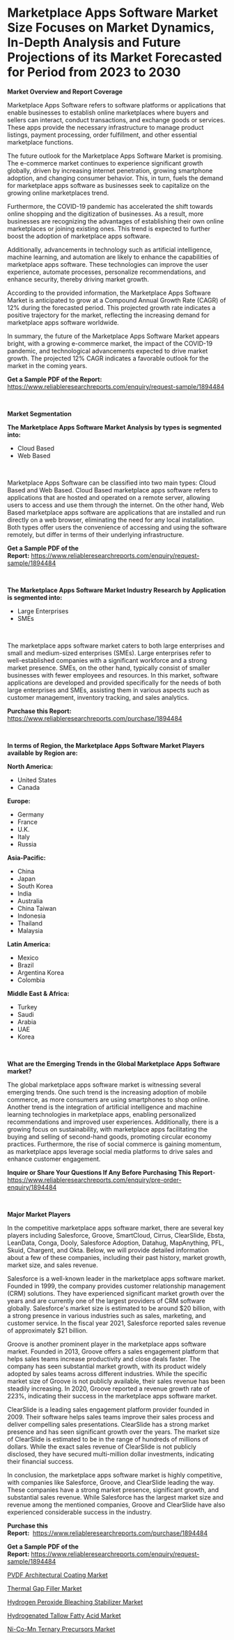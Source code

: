 <p><h1>Marketplace Apps Software Market Size Focuses on Market Dynamics, In-Depth Analysis and Future Projections of its Market Forecasted for Period from 2023 to 2030</h1></p><p><strong>Market Overview and Report Coverage</strong></p>
<p><p>Marketplace Apps Software refers to software platforms or applications that enable businesses to establish online marketplaces where buyers and sellers can interact, conduct transactions, and exchange goods or services. These apps provide the necessary infrastructure to manage product listings, payment processing, order fulfillment, and other essential marketplace functions.</p><p>The future outlook for the Marketplace Apps Software Market is promising. The e-commerce market continues to experience significant growth globally, driven by increasing internet penetration, growing smartphone adoption, and changing consumer behavior. This, in turn, fuels the demand for marketplace apps software as businesses seek to capitalize on the growing online marketplaces trend.</p><p>Furthermore, the COVID-19 pandemic has accelerated the shift towards online shopping and the digitization of businesses. As a result, more businesses are recognizing the advantages of establishing their own online marketplaces or joining existing ones. This trend is expected to further boost the adoption of marketplace apps software.</p><p>Additionally, advancements in technology such as artificial intelligence, machine learning, and automation are likely to enhance the capabilities of marketplace apps software. These technologies can improve the user experience, automate processes, personalize recommendations, and enhance security, thereby driving market growth.</p><p>According to the provided information, the Marketplace Apps Software Market is anticipated to grow at a Compound Annual Growth Rate (CAGR) of 12% during the forecasted period. This projected growth rate indicates a positive trajectory for the market, reflecting the increasing demand for marketplace apps software worldwide.</p><p>In summary, the future of the Marketplace Apps Software Market appears bright, with a growing e-commerce market, the impact of the COVID-19 pandemic, and technological advancements expected to drive market growth. The projected 12% CAGR indicates a favorable outlook for the market in the coming years.</p></p>
<p><strong>Get a Sample PDF of the Report:</strong> <a href="https://www.reliableresearchreports.com/enquiry/request-sample/1894484">https://www.reliableresearchreports.com/enquiry/request-sample/1894484</a></p>
<p>&nbsp;</p>
<p><strong>Market Segmentation</strong></p>
<p><strong>The Marketplace Apps Software Market Analysis by types is segmented into:</strong></p>
<p><ul><li>Cloud Based</li><li>Web Based</li></ul></p>
<p>&nbsp;</p>
<p><p>Marketplace Apps Software can be classified into two main types: Cloud Based and Web Based. Cloud Based marketplace apps software refers to applications that are hosted and operated on a remote server, allowing users to access and use them through the internet. On the other hand, Web Based marketplace apps software are applications that are installed and run directly on a web browser, eliminating the need for any local installation. Both types offer users the convenience of accessing and using the software remotely, but differ in terms of their underlying infrastructure.</p></p>
<p><strong>Get a Sample PDF of the Report:</strong>&nbsp;<a href="https://www.reliableresearchreports.com/enquiry/request-sample/1894484">https://www.reliableresearchreports.com/enquiry/request-sample/1894484</a></p>
<p>&nbsp;</p>
<p><strong>The Marketplace Apps Software Market Industry Research by Application is segmented into:</strong></p>
<p><ul><li>Large Enterprises</li><li>SMEs</li></ul></p>
<p>&nbsp;</p>
<p><p>The marketplace apps software market caters to both large enterprises and small and medium-sized enterprises (SMEs). Large enterprises refer to well-established companies with a significant workforce and a strong market presence. SMEs, on the other hand, typically consist of smaller businesses with fewer employees and resources. In this market, software applications are developed and provided specifically for the needs of both large enterprises and SMEs, assisting them in various aspects such as customer management, inventory tracking, and sales analytics.</p></p>
<p><strong>Purchase this Report:</strong>&nbsp; <a href="https://www.reliableresearchreports.com/purchase/1894484">https://www.reliableresearchreports.com/purchase/1894484</a></p>
<p>&nbsp;</p>
<p><strong>In terms of Region, the Marketplace Apps Software Market Players available by Region are:</strong></p>
<p>
    <p> <strong> North America: </strong>
        <ul>
            <li>United States</li>
            <li>Canada</li>
        </ul>
        </p> 
    <p> <strong> Europe: </strong>
        <ul>
            <li>Germany</li>
            <li>France</li>
            <li>U.K.</li>
            <li>Italy</li>
            <li>Russia</li>
        </ul>
        </p> 
    <p> <strong> Asia-Pacific: </strong>
        <ul>
            <li>China</li>
            <li>Japan</li>
            <li>South Korea</li>
            <li>India</li>
            <li>Australia</li>
            <li>China Taiwan</li>
            <li>Indonesia</li>
            <li>Thailand</li>
            <li>Malaysia</li>
        </ul>
        </p> 
    <p> <strong> Latin America: </strong>
        <ul>
            <li>Mexico</li>
            <li>Brazil</li>
            <li>Argentina Korea</li>
            <li>Colombia</li>
        </ul>
        </p> 
    <p> <strong> Middle East & Africa: </strong>
        <ul>
            <li>Turkey</li>
            <li>Saudi</li>
            <li>Arabia</li>
            <li>UAE</li>
            <li>Korea</li>
        </ul>
    </p>
    </p>
<p>&nbsp;</p>
<p><strong>What are the Emerging Trends in the Global Marketplace Apps Software market?</strong></p>
<p><p>The global marketplace apps software market is witnessing several emerging trends. One such trend is the increasing adoption of mobile commerce, as more consumers are using smartphones to shop online. Another trend is the integration of artificial intelligence and machine learning technologies in marketplace apps, enabling personalized recommendations and improved user experiences. Additionally, there is a growing focus on sustainability, with marketplace apps facilitating the buying and selling of second-hand goods, promoting circular economy practices. Furthermore, the rise of social commerce is gaining momentum, as marketplace apps leverage social media platforms to drive sales and enhance customer engagement.</p></p>
<p><strong>Inquire or Share Your Questions If Any Before Purchasing This Report</strong>- <a href="https://www.reliableresearchreports.com/enquiry/pre-order-enquiry/1894484">https://www.reliableresearchreports.com/enquiry/pre-order-enquiry/1894484</a></p>
<p>&nbsp;</p>
<p><strong>Major Market Players</strong></p>
<p><p>In the competitive marketplace apps software market, there are several key players including Salesforce, Groove, SmartCloud, Cirrus, ClearSlide, Ebsta, LeanData, Conga, Dooly, Salesforce Adoption, Datahug, MapAnything, PFL, Skuid, Chargent, and Okta. Below, we will provide detailed information about a few of these companies, including their past history, market growth, market size, and sales revenue.</p><p>Salesforce is a well-known leader in the marketplace apps software market. Founded in 1999, the company provides customer relationship management (CRM) solutions. They have experienced significant market growth over the years and are currently one of the largest providers of CRM software globally. Salesforce's market size is estimated to be around $20 billion, with a strong presence in various industries such as sales, marketing, and customer service. In the fiscal year 2021, Salesforce reported sales revenue of approximately $21 billion.</p><p>Groove is another prominent player in the marketplace apps software market. Founded in 2013, Groove offers a sales engagement platform that helps sales teams increase productivity and close deals faster. The company has seen substantial market growth, with its product widely adopted by sales teams across different industries. While the specific market size of Groove is not publicly available, their sales revenue has been steadily increasing. In 2020, Groove reported a revenue growth rate of 223%, indicating their success in the marketplace apps software market.</p><p>ClearSlide is a leading sales engagement platform provider founded in 2009. Their software helps sales teams improve their sales process and deliver compelling sales presentations. ClearSlide has a strong market presence and has seen significant growth over the years. The market size of ClearSlide is estimated to be in the range of hundreds of millions of dollars. While the exact sales revenue of ClearSlide is not publicly disclosed, they have secured multi-million dollar investments, indicating their financial success.</p><p>In conclusion, the marketplace apps software market is highly competitive, with companies like Salesforce, Groove, and ClearSlide leading the way. These companies have a strong market presence, significant growth, and substantial sales revenue. While Salesforce has the largest market size and revenue among the mentioned companies, Groove and ClearSlide have also experienced considerable success in the industry.</p></p>
<p><strong>Purchase this Report:</strong>&nbsp;&nbsp;<a href="https://www.reliableresearchreports.com/purchase/1894484">https://www.reliableresearchreports.com/purchase/1894484</a></p>
<p></p>
<p><strong>Get a Sample PDF of the Report:</strong>&nbsp;<a href="https://www.reliableresearchreports.com/enquiry/request-sample/1894484">https://www.reliableresearchreports.com/enquiry/request-sample/1894484</a></p>
<p><p><a href="https://www.linkedin.com/pulse/pvdf-architectural-coating-market-insights-players-forecast-zsmac/">PVDF Architectural Coating Market</a></p><p><a href="https://medium.com/@samirmayert107/thermal-gap-filler-market-trends-and-market-analysis-forecasted-for-period-2023-2030-4a8c7ce4142f">Thermal Gap Filler Market</a></p><p><a href="https://www.linkedin.com/pulse/hydrogen-peroxide-bleaching-stabilizer-market-size-share-global-bicbc/">Hydrogen Peroxide Bleaching Stabilizer Market</a></p><p><a href="https://medium.com/@lottierunte2662/hydrogenated-tallow-fatty-acid-market-focuses-on-market-share-size-and-projected-forecast-till-3707add63e11">Hydrogenated Tallow Fatty Acid Market</a></p><p><a href="https://www.linkedin.com/pulse/ni-co-mn-ternary-precursors-market-size-share-global-analysis-phubc/">Ni-Co-Mn Ternary Precursors Market</a></p></p>